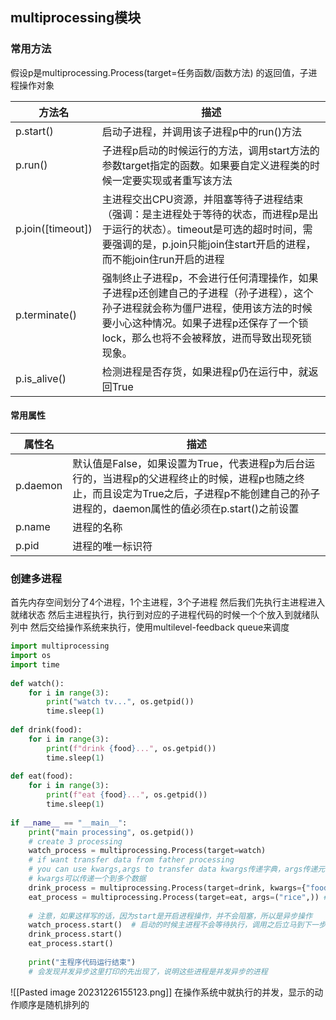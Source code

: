 ## multiprocessing模块

### 常用方法

假设p是multiprocessing.Process(target=任务函数/函数方法) 的返回值，子进程操作对象

|方法名|描述|
|---|---|
|p.start()|启动子进程，并调用该子进程p中的run()方法|
|p.run()|子进程p启动的时候运行的方法，调用start方法的参数target指定的函数。如果要自定义进程类的时候一定要实现或者重写该方法|
|p.join([timeout])|主进程交出CPU资源，并阻塞等待子进程结束（强调：是主进程处于等待的状态，而进程p是出于运行的状态）。timeout是可选的超时时间，需要强调的是，p.join只能join住start开启的进程，而不能join住run开启的进程|
|p.terminate()|强制终止子进程p，不会进行任何清理操作，如果子进程p还创建自己的子进程（孙子进程），这个孙子进程就会称为僵尸进程，使用该方法的时候要小心这种情况。如果子进程p还保存了一个锁lock，那么也将不会被释放，进而导致出现死锁现象。|
|p.is_alive()|检测进程是否存货，如果进程p仍在运行中，就返回True|

#### 常用属性
|属性名|描述|
|---|---|
|p.daemon|默认值是False，如果设置为True，代表进程p为后台运行的，当进程p的父进程终止的时候，进程p也随之终止，而且设定为True之后，子进程p不能创建自己的孙子进程的，daemon属性的值必须在p.start()之前设置|
|p.name|进程的名称|
|p.pid|进程的唯一标识符|


### 创建多进程

首先内存空间划分了4个进程，1个主进程，3个子进程
然后我们先执行主进程进入就绪状态
然后主进程执行，执行到对应的子进程代码的时候一个个放入到就绪队列中
然后交给操作系统来执行，使用multilevel-feedback queue来调度
```python
import multiprocessing  
import os  
import time  
  
def watch():  
    for i in range(3):  
        print("watch tv...", os.getpid())  
        time.sleep(1)  
  
def drink(food):  
    for i in range(3):  
        print(f"drink {food}...", os.getpid())  
        time.sleep(1)  
  
def eat(food):  
    for i in range(3):  
        print(f"eat {food}...", os.getpid())  
        time.sleep(1)  
  
if __name__ == "__main__":  
    print("main processing", os.getpid())  
    # create 3 processing  
    watch_process = multiprocessing.Process(target=watch)  
    # if want transfer data from father processing  
    # you can use kwargs,args to transfer data kwargs传递字典，args传递元组  
    # kwargs可以传递一个到多个数据  
    drink_process = multiprocessing.Process(target=drink, kwargs={"food":"sheep soup"}) # 命名实参  
    eat_process = multiprocessing.Process(target=eat, args=("rice",)) # 位置实参  
  
    # 注意，如果这样写的话，因为start是开启进程操作，并不会阻塞，所以是异步操作  
    watch_process.start()  # 启动的时候主进程不会等待执行，调用之后立马到下一步代码，然后这个子进程就新开一个进程运行
    drink_process.start()  
    eat_process.start()  
  
    print("主程序代码运行结束")  
    # 会发现并发异步这里打印的先出现了，说明这些进程是并发异步的进程
```
![[Pasted image 20231226155123.png]]
在操作系统中就执行的并发，显示的动作顺序是随机排列的

